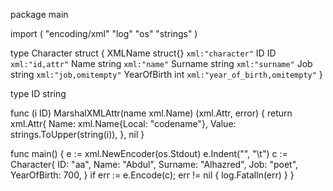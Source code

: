 package main

import (
	"encoding/xml"
	"log"
	"os"
	"strings"
)

type Character struct {
	XMLName     struct{} `xml:"character"`
	ID          ID       `xml:"id,attr"`
	Name        string   `xml:"name"`
	Surname     string   `xml:"surname"`
	Job         string   `xml:"job,omitempty"`
	YearOfBirth int      `xml:"year_of_birth,omitempty"`
}

type ID string

func (i ID) MarshalXMLAttr(name xml.Name) (xml.Attr, error) {
	return xml.Attr{
		Name:  xml.Name{Local: "codename"},
		Value: strings.ToUpper(string(i)),
	}, nil
}

func main() {
	e := xml.NewEncoder(os.Stdout)
	e.Indent("", "\t")
	c := Character{
		ID:          "aa",
		Name:        "Abdul",
		Surname:     "Alhazred",
		Job:         "poet",
		YearOfBirth: 700,
	}
	if err := e.Encode(c); err != nil {
		log.Fatalln(err)
	}
}
